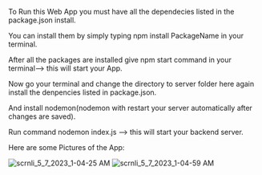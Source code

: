 To Run this Web App you must have all the dependecies listed in the package.json install.

You can install them by simply typing npm install PackageName in your terminal.

After all the packages are installed give npm start command in your terminal--> this will start your App.

Now go your terminal and change the directory to server folder here again install the denpencies listed in package.json.

And install nodemon(nodemon with restart your server automatically after changes are saved).

Run command nodemon index.js --> this will start your backend server.

Here are some Pictures of the App:

![scrnli_5_7_2023_1-04-25 AM](https://user-images.githubusercontent.com/69425545/236643398-52627df1-63d2-4b0e-a0ab-fb775997375c.png)
![scrnli_5_7_2023_1-04-59 AM](https://user-images.githubusercontent.com/69425545/236643420-b048a62a-d403-4091-b000-92d314c1460e.png)
